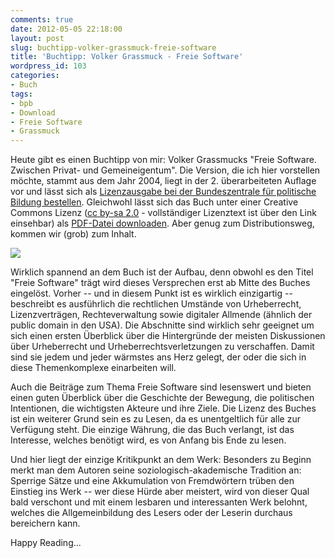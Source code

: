 ```yaml
---
comments: true
date: 2012-05-05 22:18:00
layout: post
slug: buchtipp-volker-grassmuck-freie-software
title: 'Buchtipp: Volker Grassmuck - Freie Software'
wordpress_id: 103
categories:
- Buch
tags:
- bpb
- Download
- Freie Software
- Grassmuck
---
```


Heute gibt es einen Buchtipp von mir: Volker Grassmucks "Freie Software. Zwischen Privat- und Gemeineigentum". Die Version, die ich hier vorstellen möchte, stammt aus dem Jahr 2004, liegt in der 2. überarbeiteten Auflage vor und lässt sich als [Lizenzausgabe bei der Bundeszentrale für politische Bildung bestellen](http://www.bpb.de/shop/buecher/schriftenreihe/36110/freie-software-zwischen-privat-und-gemeineigentum). Gleichwohl lässt sich das Buch unter einer Creative Commons Lizenz ([cc by-sa 2.0](http://creativecommons.org/licenses/by-sa/2.0/de/) - vollständiger Lizenztext ist über den Link einsehbar) als [PDF-Datei downloaden](http://freie-software.bpb.de/). Aber genug zum Distributionsweg, kommen wir (grob) zum Inhalt.


[![](http://3.bp.blogspot.com/---LsfsxGfiU/T6WIT8VMBnI/AAAAAAAAACo/y-gAv2JYDns/s320/freie_software_grassmuck.jpg)](http://3.bp.blogspot.com/---LsfsxGfiU/T6WIT8VMBnI/AAAAAAAAACo/y-gAv2JYDns/s1600/freie_software_grassmuck.jpg)


Wirklich spannend an dem Buch ist der Aufbau, denn obwohl es den Titel "Freie Software" trägt wird dieses Versprechen erst ab Mitte des Buches eingelöst. Vorher -- und in diesem Punkt ist es wirklich einzigartig -- beschreibt es ausführlich die rechtlichen Umstände von Urheberrecht, Lizenzverträgen, Rechteverwaltung sowie digitaler Allmende (ähnlich der public domain in den USA). Die Abschnitte sind wirklich sehr geeignet um sich einen ersten Überblick über die Hintergründe der meisten Diskussionen über Urheberrecht und Urheberrechtsverletzungen zu verschaffen. Damit sind sie jedem und jeder wärmstes ans Herz gelegt, der oder die sich in diese Themenkomplexe einarbeiten will.

Auch die Beiträge zum Thema Freie Software sind lesenswert und bieten einen guten Überblick über die Geschichte der Bewegung, die politischen Intentionen, die wichtigsten Akteure und ihre Ziele. Die Lizenz des Buches ist ein weiterer Grund sein es zu Lesen, da es unentgeltlich für alle zur Verfügung steht. Die einzige Währung, die das Buch verlangt, ist das Interesse, welches benötigt wird, es von Anfang bis Ende zu lesen.

Und hier liegt der einzige Kritikpunkt an dem Werk: Besonders zu Beginn merkt man dem Autoren seine soziologisch-akademische Tradition an: Sperrige Sätze und eine Akkumulation von Fremdwörtern trüben den Einstieg ins Werk -- wer diese Hürde aber meistert, wird von dieser Qual bald verschont und mit einem lesbaren und interessanten Werk belohnt, welches die Allgemeinbildung des Lesers oder der Leserin durchaus bereichern kann.

Happy Reading...
